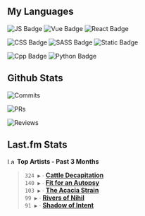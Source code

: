 ## My Languages

![JS Badge](https://img.shields.io/badge/Javascript-%2321262d?style=for-the-badge&logo=javascript&logoColor=%23F7DF1E)
![Vue Badge](https://img.shields.io/badge/Vue-%2321262d?style=for-the-badge&logo=vuedotjs&logoColor=%234FC08D)
![React Badge](https://img.shields.io/badge/React-%2321262d?style=for-the-badge&logo=react&logoColor=%2361DAFB)

![CSS Badge](https://img.shields.io/badge/CSS-%2321262d?style=for-the-badge&logo=css3&logoColor=%231572B6)
![SASS Badge](https://img.shields.io/badge/SASS-%2321262d?style=for-the-badge&logo=sass&logoColor=%23CC6699)
![Static Badge](https://img.shields.io/badge/Tailwind-%2321262d?style=for-the-badge&logo=tailwindcss&logoColor=%2306B6D4)

![Cpp Badge](https://img.shields.io/badge/C%2B%2B-%2321262d?style=for-the-badge&logo=cplusplus&logoColor=%2300599C)
![Python Badge](https://img.shields.io/badge/Python-%2321262d?style=for-the-badge&logo=python&logoColor=%233776AB)

## Github Stats

![Commits](https://img.shields.io/badge/commits%20pushed-%2321262d?style=for-the-badge&label=556&labelColor=87c4f2)

![PRs](https://img.shields.io/badge/pull%20requests%20submitted-%2321262d?style=for-the-badge&label=117&labelColor=fcabd8)

![Reviews](https://img.shields.io/badge/pull%20requests%20reviewed-%2321262d?style=for-the-badge&label=88&labelColor=ffe799)

## Last.fm Stats
<!--START_LASTFM_ARTISTS:{"period": "3month", "rows": 5}-->
<a href="https://last.fm" target="_blank"><img src="https://user-images.githubusercontent.com/17434202/215290617-e793598d-d7c9-428f-9975-156db1ba89cc.svg" alt="Last.fm Logo" width="18" height="13"/></a> **Top Artists - Past 3 Months**

> `324 ▶️` ∙ **[Cattle Decapitation](https://www.last.fm/music/Cattle+Decapitation)**<br/>
> `140 ▶️` ∙ **[Fit for an Autopsy](https://www.last.fm/music/Fit+for+an+Autopsy)**<br/>
> `103 ▶️` ∙ **[The Acacia Strain](https://www.last.fm/music/The+Acacia+Strain)**<br/>
> `99 ▶️` ∙ **[Rivers of Nihil](https://www.last.fm/music/Rivers+of+Nihil)**<br/>
> `91 ▶️` ∙ **[Shadow of Intent](https://www.last.fm/music/Shadow+of+Intent)**<br/>
<!--END_LASTFM_ARTISTS-->
